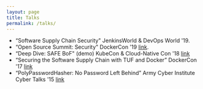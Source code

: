 ```yaml
---
layout: page
title: Talks
permalink: /talks/
---
```


- “Software Supply Chain Security" JenkinsWorld & DevOps World '19.
- “Open Source Summit: Security" DockerCon '19 [link](https://www.youtube.com/watch?v=ZIncgXrNnd8O).
- “Deep Dive: SAFE BoF" (demo) KubeCon & Cloud-Native Con '18 [link](https://www.youtube.com/watch?v=VSoPHK6BVMU)
- “Securing the Software Supply Chain with TUF and Docker” DockerCon '17 [link](https://www.youtube.com/watch?v=SNge7-t4JRE)
- “PolyPasswordHasher: No Password Left Behind” Army Cyber Institute Cyber Talks '15 [link](https://www.youtube.com/watch?v=sCBgn0-JY8Q&t=10s)

